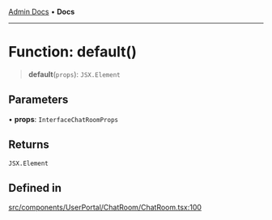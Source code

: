 [Admin Docs](/) • **Docs**

***

# Function: default()

> **default**(`props`): `JSX.Element`

## Parameters

• **props**: `InterfaceChatRoomProps`

## Returns

`JSX.Element`

## Defined in

[src/components/UserPortal/ChatRoom/ChatRoom.tsx:100](https://github.com/PalisadoesFoundation/talawa-admin/blob/main/src/components/UserPortal/ChatRoom/ChatRoom.tsx#L100)
